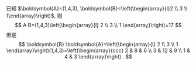 已知 $\boldsymbol{A}=(1,4,3), \boldsymbol{B}=\left(\begin{array}{l}2 \\ 3 \\ 1\end{array}\right)$, 则
$$
A B=(1,4,3)\left(\begin{array}{l}
2 \\
3 \\
1
\end{array}\right)=17
$$
但是
$$
\boldsymbol{B} \boldsymbol{A}=\left(\begin{array}{l}
2 \\
3 \\
1
\end{array}\right)(1,4,3)=\left(\begin{array}{ccc}
2 & 8 & 6 \\
3 & 12 & 9 \\
1 & 4 & 3
\end{array}\right) .
$$
